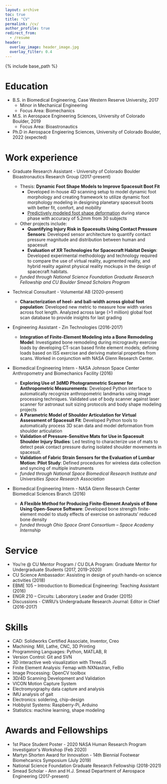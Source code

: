 ```yaml
---
layout: archive
toc: true
title: "CV"
permalink: /cv/
author_profile: true
redirect_from:
  - /resume
header:
  overlay_image: header_image.jpg
  overlay_filter: 0.4
---
```


{% include base_path %}

# Education
* B.S. in Biomedical Engineering, Case Western Reserve University, 2017
  * Minor in Mechanical Engineering
  * Focus Area: Biomechanics
* M.S. in Aerospace Engineering Sciences, University of Colorado Boulder, 2019
  * Focus Area: Bioastronautics
* Ph.D in Aerospace Engieering Sciences, University of Colorado Boulder, 2022 (expected)

# Work experience
* Graduate Research Assistant - University of Colorado Boulder Bioastronautics Research Group (2017-present)
  * Thesis: **Dynamic Foot Shape Models to Improve Spacesuit Boot Fit**
    * Developed in-house 4D scanning setup to model dynamic foot morphology and creating framework to utilize dynamic foot morphology modeling in designing planetary spacesuit boots with better fit, comfort, and mobility
    * [Predictively modeled foot shape deformation](https://anderson-cu-bioastronautics.github.io/dynamic_foot_shape_model_viewer/) during stance phase with accuracy of 5.2mm from 30 subjects
  * Other projects include:
    * **Quantifying Injury Risk in Spacesuits Using Contact Pressure Sensors**: Developed sensor architecture to quantify contact pressure magnitude and distribution between human and spacesuit
    * **Evaluation of XR Technologies for Spacecraft Habitat Design**: Developed experimental methodology and technology required to compare the use of virtual reality, augmented reality, and hybrid reality against physical reality mockups in the design of spacecraft habitats.
  * *funded through National Science Foundation Graduate Research Fellowship and CU Boulder Smead Scholars Program*

* Technical Consultant - Volumental AB (2020-present)
  * **Characterization of heel- and ball-width across global foot population**: Developed new metric to measure how width varies across foot length. Analyzed across large (>1 million) global foot scan database to provide insights for last grading

* Engineering Assistant - Zin Technologies (2016-2017)
  * **Integration of Finite-Element Modeling into a Bone Remodeling Model**: Investigated bone remodeling during microgravity exercise loads by developing CT-scan based finite element models; defining loads based on ISS exercise and deriving material properties from scans. Worked in conjunction with NASA Glenn Research Center.

* Biomedical Engineering Intern - NASA Johnson Space Center Anthropometry and Biomechanics Facility (2016)
  * **Exploring Use of 3dMD Photogrammetric Scanner for Anthropometric Measurements**: Developed Python interface to automatically recognize anthropometric landmarks using image processing techniques. Validated use of body scanner against laser scanner for astronaut suit sizing protocols and body shape modeling projects
  * **A Parametric Model of Shoulder Articulation for Virtual Assessment of Spacesuit Fit**: Developed Python tools to automatically process 3D scan data and model deformation from shoulder articulation
  * **Validation of Pressure-Sensitive Mats for Use in Spacesuit Shoulder Injury Studies**: Led testing to characterize use of mats to detect peak contact pressure during isolated shoulder movements in spacesuit.
  * **Validation of Fabric Strain Sensors for the Evaluation of Lumbar Motion: Pilot Study**: Defined procedures for wireless data collection and syncing of multiple instruments
  * *funded through National Space Biomedical Research Institute and Universities Space Research Association*

* Biomedical Engineering Intern - NASA Glenn Research Center Biomedical Sciences Branch (2016)
  * **A Flexible Method for Producing Finite-Element Analysis of Bone Using Open-Source Software**: Developed bone strength finite-element model to study effects of exercise on astronauts’ reduced bone density
  * *funded through Ohio Space Grant Consortium – Space Academy Internship*

# Service
* You’re @ CU Mentor Program / CU DLA Program: Graduate Mentor for Undergraduate Students (2017, 2019-2020)
* CU Science Ambassador: Assisting in design of youth hands-on science activities (2018)
* EBME 105 – Introduction to Biomedical Engineering: Teaching Assistant (2016)
* ENGR 210 – Circuits:  Laboratory Leader and Grader (2015)
* Discussions - CWRU’s Undergraduate Research Journal: Editor in Chief (2016-2017)

# Skills
* CAD: Solidworks Certified Associate, Inventor, Creo
* Machining: Mill, Lathe, CNC, 3D Printing
* Programming Languages: Python, MATLAB, R
* Version Control: Git and SVN
* 3D interactive web visualization with ThreeJS
* Finite Element Analysis: Femap with NXNastran, FeBio
* Image Processing: OpenCV toolbox
* 3D/4D Scanning Development and Validation
* VICON Motion Capture System
* Electromyography data capture and analysis
* IMU analysis of gait
* Electronics: soldering, chip-design
* Hobbyist Systems: Raspberry-Pi, Arduino
* Statistics: machine learning, shape modeling

# Awards and Fellowships
* 1st Place Student Poster - 2020 NASA Human Research Program Investigator's Workshop (Feb 2020)
* Martyn Shorten Award for Innovation - 14th Biennial Footwear Biomehcanics Symposium (July 2019)
* National Science Foundation Graduate Research Fellowship (2018-2021)
* Smead Scholar - Ann and H.J. Smead Department of Aerospace Engineering (2017-present)
